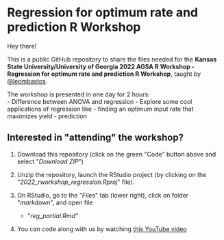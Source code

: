 # Regression for optimum rate and prediction R Workshop 

Hey there!  

This is a public GitHub repository to share the files needed for the **Kansas State University/University of Georgia 2022 AGSA R Workshop - Regression for optimum rate and prediction R Workshop**, taught by [@leombastos](https://github.com/leombastos).    

The workshop is presented in one day for 2 hours:  
    - Difference between ANOVA and regression
    - Explore some cool applications of regression like 
        - finding an optimum input rate that maximizes yield
        - prediction
         


## **Interested in "attending" the workshop?**  

1. Download this repository (click on the green "Code" button above and select "*Download ZIP*")  

2. Unzip the repository, launch the RStudio project (by clicking on the "*2022_rworkshop_regression.Rproj*" file).  

3. On RStudio, go to the "*Files*" tab (lower right), click on folder "*markdown*", and open file 
    - "*reg_partial.Rmd*" 
 

4. You can code along with us by watching [this YouTube video]()  